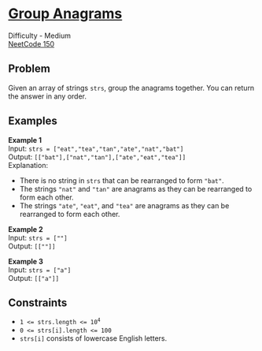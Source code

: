 # [Group Anagrams](https://leetcode.com/problems/group-anagrams/description/)

Difficulty - Medium  
[NeetCode 150](https://neetcode.io/practice)

## Problem

Given an array of strings `strs`, group the anagrams together. You can return the answer in any order.

## Examples

**Example 1**  
Input: `strs = ["eat","tea","tan","ate","nat","bat"]`  
Output: `[["bat"],["nat","tan"],["ate","eat","tea"]]`  
Explanation:

- There is no string in `strs` that can be rearranged to form `"bat"`.
- The strings `"nat"` and `"tan"` are anagrams as they can be rearranged to form each other.
- The strings `"ate"`, `"eat"`, and `"tea"` are anagrams as they can be rearranged to form each other.

**Example 2**  
Input: `strs = [""]`  
Output: `[[""]]`

**Example 3**  
Input: `strs = ["a"]`  
Output: `[["a"]]`

## Constraints

- <code>1 <= strs.length <= 10<sup>4</sup></code>
- <code>0 <= strs[i].length <= 100</code>
- `strs[i]` consists of lowercase English letters.

